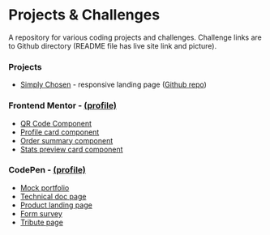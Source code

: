 # Projects & Challenges
A repository for various coding projects and challenges. Challenge links are to Github directory (README file has live site link and picture).

### Projects
- [Simply Chosen](https://dinojetpilot.github.io/SimplyChosen/) - responsive landing page ([Github repo](https://github.com/DinoJetPilot/SimplyChosen/tree/main/))

### Frontend Mentor - [(profile)](https://www.frontendmentor.io/profile/DinoJetPilot)

<!-- - WIP [Intro Component w/ Signup Form](https://github.com/DinoJetPilot/code-2-self/tree/main/projects/intro-component-with-signup-form) -->
<!-- - WIP [3-column preview card component] (https://github.com/DinoJetPilot/code-2-self/blob/main/projects/3-column-preview-card-component/) -->
- [QR Code Component](https://github.com/DinoJetPilot/code-2-self/tree/main/projects/qr-code-component/)
- [Profile card component](https://github.com/DinoJetPilot/code-2-self/tree/main/projects/profile-card-component)
- [Order summary component](https://github.com/DinoJetPilot/code-2-self/tree/main/projects/order-summary-component) 
- [Stats preview card component](https://github.com/DinoJetPilot/code-2-self/tree/main/projects/stats-preview-card-component)

### CodePen - [(profile)](https://codepen.io/dinojetpilot)

- [Mock portfolio](https://codepen.io/jmillet/pen/JjydQVz) 
- [Technical doc page](https://codepen.io/jmillet/pen/rNzNoWN)
- [Product landing page](https://codepen.io/jmillet/pen/JjyPQXQ) 
- [Form survey](https://codepen.io/jmillet/pen/eYEOdoW) 
- [Tribute page](https://codepen.io/jmillet/pen/GREbZMr)



